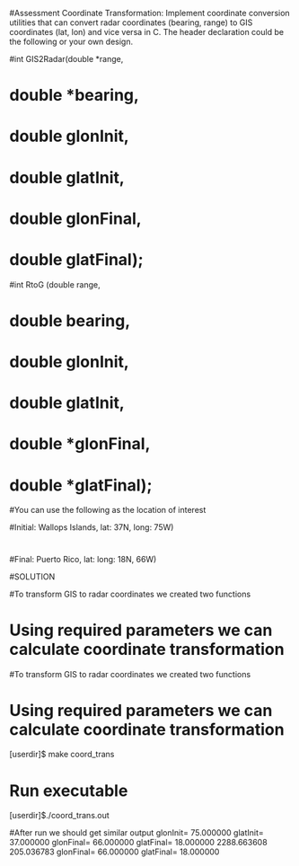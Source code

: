 #Assessment Coordinate Transformation: Implement coordinate conversion utilities that can convert radar coordinates (bearing, range) to GIS coordinates (lat, lon) and vice versa in C. The header declaration could be the following or your own design. 

#int GIS2Radar(double *range, 
#	      double *bearing, 
#              double glonInit, 
#              double glatInit, 
#              double glonFinal, 
#              double glatFinal);

#int RtoG (double range, 
#          double bearing, 
#          double  glonInit, 
#          double glatInit, 
#          double *glonFinal, 
#          double *glatFinal);


#You can use the following as the location of interest

#Initial: Wallops Islands, lat: 37N, long: 75W) 
#
#Final: Puerto Rico, lat: long: 18N, 66W) 

#SOLUTION

#To transform GIS to radar coordinates we created two functions

# Using required parameters we can calculate coordinate transformation

#To transform GIS to radar coordinates we created two functions

# Using required parameters we can calculate coordinate transformation

[userdir]$ make coord_trans

# Run executable

[userdir]$./coord_trans.out

#After run we should get similar output 
glonInit= 75.000000
glatInit= 37.000000
glonFinal= 66.000000
glatFinal= 18.000000
2288.663608
205.036783
glonFinal= 66.000000
glatFinal= 18.000000

